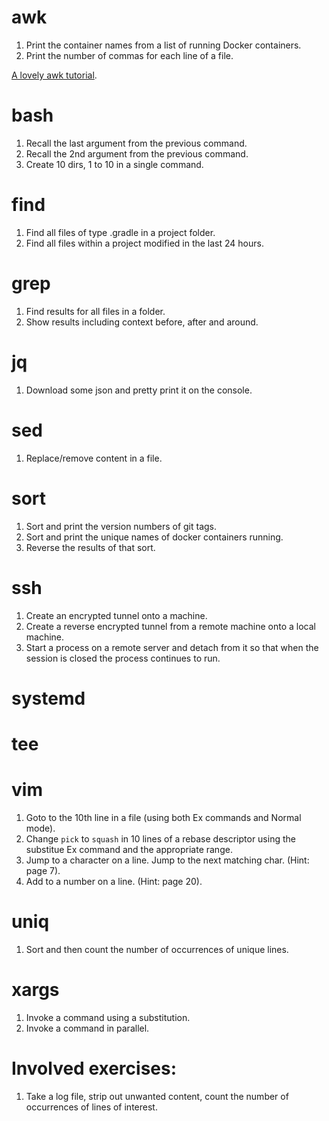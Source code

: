 # awk

1. Print the container names from a list of running Docker containers.
2. Print the number of commas for each line of a file.

[A lovely awk tutorial](http://www.grymoire.com/Unix/Awk.html#uh-0).

# bash

1. Recall the last argument from the previous command.
2. Recall the 2nd argument from the previous command.
3. Create 10 dirs, 1 to 10 in a single command.

# find

1. Find all files of type .gradle in a project folder.
2. Find all files within a project modified in the last 24 hours.

# grep

1. Find results for all files in a folder.
2. Show results including context before, after and around.

# jq

1. Download some json and pretty print it on the console.

# sed

1. Replace/remove content in a file.

# sort

1. Sort and print the version numbers of git tags.
2. Sort and print the unique names of docker containers running.
3. Reverse the results of that sort.

# ssh

1. Create an encrypted tunnel onto a machine.
2. Create a reverse encrypted tunnel from a remote machine onto a local machine.
3. Start a process on a remote server and detach from it so that when the session is closed the process continues to run.

# systemd

# tee

# vim

1. Goto to the 10th line in a file (using both Ex commands and Normal mode).
2. Change `pick` to `squash` in 10 lines of a rebase descriptor using the substitue Ex command and the appropriate range.
3. Jump to a character on a line. Jump to the next matching char. (Hint: page 7).
4. Add to a number on a line. (Hint: page 20).

# uniq

1. Sort and then count the number of occurrences of unique lines.

# xargs

1. Invoke a command using a substitution.
2. Invoke a command in parallel.

# Involved exercises:

1. Take a log file, strip out unwanted content, count the number of occurrences of lines of interest.
